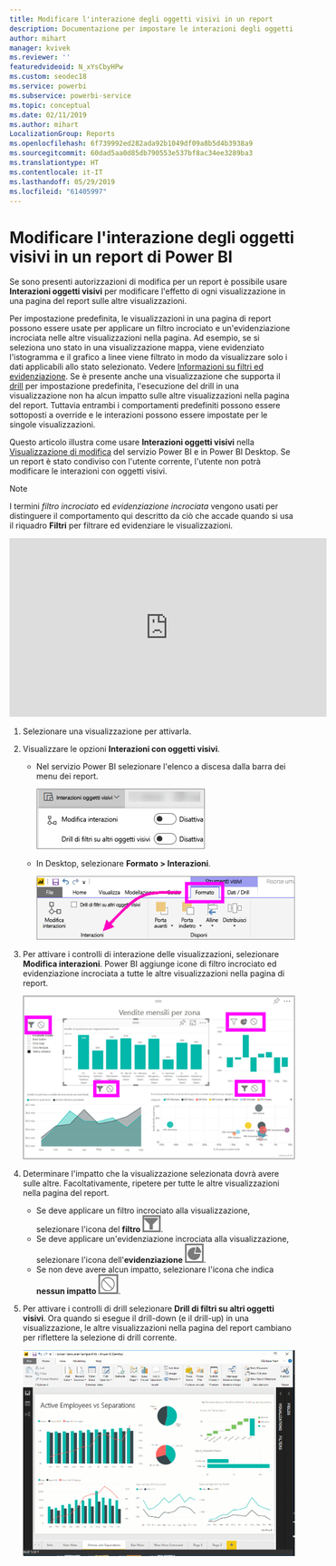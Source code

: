 ```yaml
---
title: Modificare l'interazione degli oggetti visivi in un report
description: Documentazione per impostare le interazioni degli oggetti visivi in un report del servizio Microsoft Power BI e in un report di Power BI Desktop.
author: mihart
manager: kvivek
ms.reviewer: ''
featuredvideoid: N_xYsCbyHPw
ms.custom: seodec18
ms.service: powerbi
ms.subservice: powerbi-service
ms.topic: conceptual
ms.date: 02/11/2019
ms.author: mihart
LocalizationGroup: Reports
ms.openlocfilehash: 6f739992ed282ada92b1049df09a8b5d4b3938a9
ms.sourcegitcommit: 60dad5aa0d85db790553e537bf8ac34ee3289ba3
ms.translationtype: HT
ms.contentlocale: it-IT
ms.lasthandoff: 05/29/2019
ms.locfileid: "61405997"
---
```

# <a name="change-how-visuals-interact-in-a-power-bi-report"></a>Modificare l'interazione degli oggetti visivi in un report di Power BI
Se sono presenti autorizzazioni di modifica per un report è possibile usare **Interazioni oggetti visivi** per modificare l'effetto di ogni visualizzazione in una pagina del report sulle altre visualizzazioni. 

Per impostazione predefinita, le visualizzazioni in una pagina di report possono essere usate per applicare un filtro incrociato e un'evidenziazione incrociata nelle altre visualizzazioni nella pagina.
Ad esempio, se si seleziona uno stato in una visualizzazione mappa, viene evidenziato l'istogramma e il grafico a linee viene filtrato in modo da visualizzare solo i dati applicabili allo stato selezionato.
Vedere [Informazioni su filtri ed evidenziazione](power-bi-reports-filters-and-highlighting.md). Se è presente anche una visualizzazione che supporta il [drill](consumer/end-user-drill.md) per impostazione predefinita, l'esecuzione del drill in una visualizzazione non ha alcun impatto sulle altre visualizzazioni nella pagina del report. Tuttavia entrambi i comportamenti predefiniti possono essere sottoposti a override e le interazioni possono essere impostate per le singole visualizzazioni.

Questo articolo illustra come usare **Interazioni oggetti visivi** nella [Visualizzazione di modifica](service-interact-with-a-report-in-editing-view.md) del servizio Power BI e in Power BI Desktop. Se un report è stato condiviso con l'utente corrente, l'utente non potrà modificare le interazioni con oggetti visivi.

> [!NOTE]
> I termini *filtro incrociato* ed *evidenziazione incrociata* vengono usati per distinguere il comportamento qui descritto da ciò che accade quando si usa il riquadro **Filtri** per filtrare ed evidenziare le visualizzazioni.  
> 
> 

<iframe width="560" height="315" src="https://www.youtube.com/embed/N_xYsCbyHPw?list=PL1N57mwBHtN0JFoKSR0n-tBkUJHeMP2cP" frameborder="0" allowfullscreen></iframe>

1. Selezionare una visualizzazione per attivarla.  
2. Visualizzare le opzioni **Interazioni con oggetti visivi**.
    - Nel servizio Power BI selezionare l'elenco a discesa dalla barra dei menu dei report.

       ![Elenco a discesa Interazioni con oggetti visivi](media/service-reports-visual-interactions/power-bi-visual-interaction.png)

    - In Desktop, selezionare **Formato > Interazioni**.

        ![Selezionare Formato, quindi Interazioni](media/service-reports-visual-interactions/pbi-visual-interaction-desktop.png)

3. Per attivare i controlli di interazione delle visualizzazioni, selezionare **Modifica interazioni**. Power BI aggiunge icone di filtro incrociato ed evidenziazione incrociata a tutte le altre visualizzazioni nella pagina di report.
   
    ![Report con Interazioni con oggetti visivi attivato](media/service-reports-visual-interactions/power-bi-icons-on.png)
3. Determinare l'impatto che la visualizzazione selezionata dovrà avere sulle altre.  Facoltativamente, ripetere per tutte le altre visualizzazioni nella pagina del report.
   
   * Se deve applicare un filtro incrociato alla visualizzazione, selezionare l'icona del **filtro** ![Icona del filtro](media/service-reports-visual-interactions/pbi-filter-icon-outlined.png).
   * Se deve applicare un'evidenziazione incrociata alla visualizzazione, selezionare l'icona dell'**evidenziazione** ![Icona dell'evidenziazione](media/service-reports-visual-interactions/pbi-highlight-icon-outlined.png).
   * Se non deve avere alcun impatto, selezionare l'icona che indica **nessun impatto** ![Icona che indica nessun impatto](media/service-reports-visual-interactions/pbi-noimpact-icon-outlined.png).

4. Per attivare i controlli di drill selezionare **Drill di filtri su altri oggetti visivi**.  Ora quando si esegue il drill-down (e il drill-up) in una visualizzazione, le altre visualizzazioni nella pagina del report cambiano per riflettere la selezione di drill corrente. 

   ![Video sull'attivazione dei controlli di drill](media/service-reports-visual-interactions/drill2.gif)

